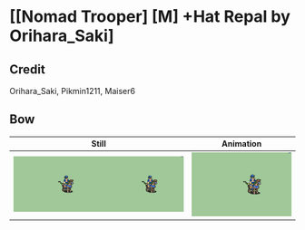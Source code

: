 # [\[Nomad Trooper\] \[M\] +Hat Repal by Orihara_Saki]

## Credit

Orihara_Saki, Pikmin1211, Maiser6
	
## Bow

| Still | Animation |
| :---: | :-------: |
| ![Bow still](./Bow_000.png) | ![Bow animation](./Bow.gif) |
